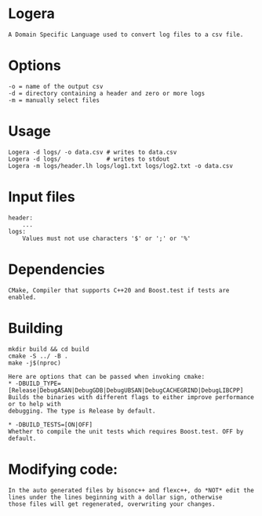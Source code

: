 # Logera
	A Domain Specific Language used to convert log files to a csv file.

# Options
	-o = name of the output csv
	-d = directory containing a header and zero or more logs
	-m = manually select files

# Usage
	Logera -d logs/ -o data.csv # writes to data.csv
	Logera -d logs/ 			# writes to stdout
	Logera -m logs/header.lh logs/log1.txt logs/log2.txt -o data.csv

# Input files
	header:
		...
	logs:
		Values must not use characters '$' or ';' or '%'

# Dependencies
	CMake, Compiler that supports C++20 and Boost.test if tests are enabled.

# Building
	mkdir build && cd build
	cmake -S ../ -B .
	make -j$(nproc)

	Here are options that can be passed when invoking cmake:
	* -DBUILD_TYPE=[Release|DebugASAN|DebugGDB|DebugUBSAN|DebugCACHEGRIND|DebugLIBCPP]
	Builds the binaries with different flags to either improve performance or to help with
	debugging. The type is Release by default.

	* -DBUILD_TESTS=[ON|OFF]
	Whether to compile the unit tests which requires Boost.test. OFF by default.

# Modifying code:
	In the auto generated files by bisonc++ and flexc++, do *NOT* edit the lines under the lines beginning with a dollar sign, otherwise
	those files will get regenerated, overwriting your changes.